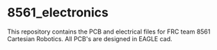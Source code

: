# 8561_electronics
This repository contains the PCB and electrical files for FRC team 8561 Cartesian Robotics. All PCB's are designed in EAGLE cad.
